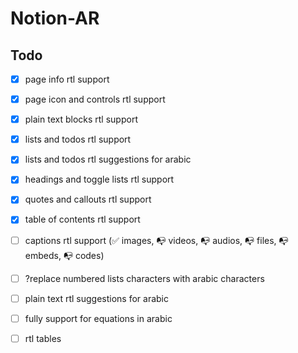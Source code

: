 # Notion-AR

## Todo

- [x] page info rtl support

- [x] page icon and controls rtl support

- [x] plain text blocks rtl support

- [x] lists and todos rtl support

- [x] lists and todos rtl suggestions for arabic

- [x] headings and toggle lists rtl support

- [x] quotes and callouts rtl support

- [x] table of contents rtl support

- [ ] captions rtl support (✅ images, 📭 videos, 📭 audios, 📭 files, 📭 embeds, 📭 codes)

- [ ] ?replace numbered lists characters with arabic characters

- [ ] plain text rtl suggestions for arabic

- [ ] fully support for equations in arabic

- [ ] rtl tables
